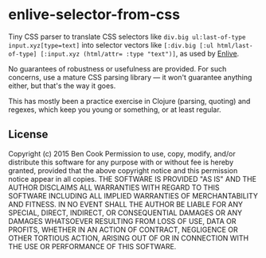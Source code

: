 # enlive-selector-from-css

Tiny CSS parser to translate CSS selectors like
`div.big ul:last-of-type input.xyz[type=text]` into selector vectors
like `[:div.big [:ul html/last-of-type] [:input.xyz (html/attr= :type "text")]`,
as used by [Enlive](https://github.com/cgrand/enlive).

No guarantees of robustness or usefulness are provided.
For such concerns, use a mature CSS parsing library — it won't
guarantee anything either, but that's the way it goes.

This has mostly been a practice exercise in Clojure (parsing, quoting)
and regexes, which keep you young or something, or at least regular.

## License

Copyright (c) 2015 Ben Cook
Permission to use, copy, modify, and/or distribute this software for any purpose with or without fee is hereby granted, provided that the above copyright notice and this permission notice appear in all copies.
THE SOFTWARE IS PROVIDED "AS IS" AND THE AUTHOR DISCLAIMS ALL WARRANTIES WITH REGARD TO THIS SOFTWARE INCLUDING ALL IMPLIED WARRANTIES OF MERCHANTABILITY AND FITNESS. IN NO EVENT SHALL THE AUTHOR BE LIABLE FOR ANY SPECIAL, DIRECT, INDIRECT, OR CONSEQUENTIAL DAMAGES OR ANY DAMAGES WHATSOEVER RESULTING FROM LOSS OF USE, DATA OR PROFITS, WHETHER IN AN ACTION OF CONTRACT, NEGLIGENCE OR OTHER TORTIOUS ACTION, ARISING OUT OF OR IN CONNECTION WITH THE USE OR PERFORMANCE OF THIS SOFTWARE.
